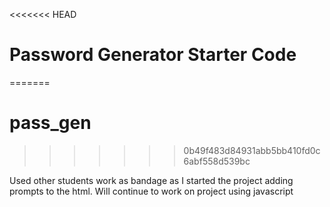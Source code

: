 <<<<<<< HEAD
# Password Generator Starter Code
=======
# pass_gen
>>>>>>> 0b49f483d84931abb5bb410fd0c6abf558d539bc

Used other students work as bandage as I started the project adding prompts to the html. Will continue to work on project using javascript
